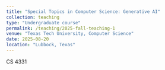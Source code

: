```yaml
---
title: "Special Topics in Computer Science: Generative AI"
collection: teaching
type: "Undergraduate course"
permalink: /teaching/2025-fall-teaching-1
venue: "Texas Tech University, Computer Science"
date: 2025-08-20
location: "Lubbock, Texas"
---
```

CS 4331